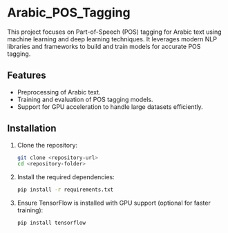 # Arabic_POS_Tagging

This project focuses on Part-of-Speech (POS) tagging for Arabic text using machine learning and deep learning techniques. It leverages modern NLP libraries and frameworks to build and train models for accurate POS tagging.

## Features
- Preprocessing of Arabic text.
- Training and evaluation of POS tagging models.
- Support for GPU acceleration to handle large datasets efficiently.

## Installation

1. Clone the repository:
   ```bash
   git clone <repository-url>
   cd <repository-folder>

2. Install the required dependencies:
   ```bash
   pip install -r requirements.txt

3. Ensure TensorFlow is installed with GPU support (optional for faster training):
   ```bash
   pip install tensorflow
